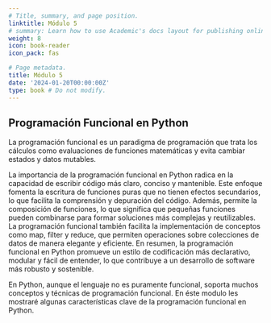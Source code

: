 ```yaml
---
# Title, summary, and page position.
linktitle: Módulo 5
# summary: Learn how to use Academic's docs layout for publishing online courses, software documentation, and tutorials.
weight: 8
icon: book-reader
icon_pack: fas

# Page metadata.
title: Módulo 5
date: '2024-01-20T00:00:00Z'
type: book # Do not modify.
---
```


## Programación Funcional en Python

La programación funcional es un paradigma de programación que trata los cálculos como evaluaciones de funciones matemáticas y evita cambiar estados y datos mutables.

La importancia de la programación funcional en Python radica en la capacidad de escribir código más claro, conciso y mantenible. Este enfoque fomenta la escritura de funciones puras que no tienen efectos secundarios, lo que facilita la comprensión y depuración del código. Además, permite la composición de funciones, lo que significa que pequeñas funciones pueden combinarse para formar soluciones más complejas y reutilizables. La programación funcional también facilita la implementación de conceptos como map, filter y reduce, que permiten operaciones sobre colecciones de datos de manera elegante y eficiente. En resumen, la programación funcional en Python promueve un estilo de codificación más declarativo, modular y fácil de entender, lo que contribuye a un desarrollo de software más robusto y sostenible.

En Python, aunque el lenguaje no es puramente funcional, soporta muchos conceptos y técnicas de programación funcional. En éste modulo les mostraré algunas características clave de la programación funcional en Python.
